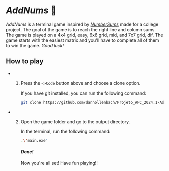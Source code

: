 # *AddNums* 🔢
*AddNums* is a terminal game inspired by *[NumberSums](https://play.google.com/store/apps/details?id=com.easybrain.number.sums.puzzle&hl=en)* made for a college project. The goal of the game is to reach the right line and column sums. The game is played on a 4x4 grid, easy, 6x6 grid, mid, and 7x7 grid, dif. The game starts with the easiest matrix and you'll have to complete all of them to win the game. *Good luck!*

## How to play
- 1. Press the ```<>Code``` button above and choose a clone option.

        If you have git installed, you can run the following command:
        ```bash
        git clone https://github.com/danhollenbach/Projeto_APC_2024.1-AddNums.git
        ```

- 2. Open the game folder and go to the output directory.
  
       In the terminal, run the following command:
        ```bash
        .\'main.exe'
        ```

        #### *Done!*

        Now you're all set! Have fun playing!!
